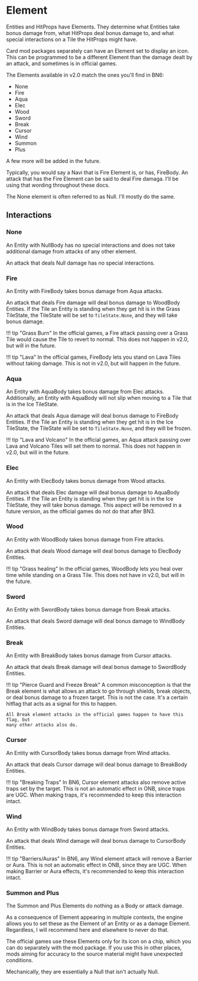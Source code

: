 # Element

Entities and HitProps have Elements. They determine what Entities take bonus 
damage from, what HitProps deal bonus damage to, and what special interactions 
on a Tile the HitProps might have.

Card mod packages separately can have an Element set to display an icon. This 
can be programmed to be a different Element than the damage dealt by an attack, 
and sometimes is in official games.

The Elements available in v2.0 match the ones you'll find in BN6:

* None
* Fire
* Aqua
* Elec
* Wood
* Sword
* Break
* Cursor
* Wind
* Summon
* Plus

A few more will be added in the future.

Typically, you would say a Navi that is Fire Element is, or has, FireBody. An attack 
that has the Fire Element can be said to deal Fire damaga. I'll be using that wording 
throughout these docs.

The None element is often referred to as Null. I'll mostly do the same.

## Interactions

### None

An Entity with NullBody has no special interactions and does not take additional damage 
from attacks of any other element.

An attack that deals Null damage has no special interactions.

### Fire

An Entity with FireBody takes bonus damage from Aqua attacks.

An attack that deals Fire damage will deal bonus damage to WoodBody Entities. If the Tile 
an Entity is standing when they get hit is in the Grass TileState, the TileState will be set 
to `TileState.None`, and they will take bonus damage.

!!! tip "Grass Burn"
    In the official games, a Fire attack passing over a Grass Tile would cause the Tile to 
    revert to normal. This does not happen in v2.0, but will in the future. 

!!! tip "Lava"
    In the official games, FireBody lets you stand on Lava Tiles without taking damage. This 
    is not in v2.0, but will happen in the future.

### Aqua

An Entity with AquaBody takes bonus damage from Elec attacks. Additionally, an Entity with 
AquaBody will not slip when moving to a Tile that is in the Ice TileState.

An attack that deals Aqua damage will deal bonus damage to FireBody Entities. If the Tile 
an Entity is standing when they get hit is in the Ice TileState, the TileState will be set 
to `TileState.None`, and they will be frozen.

!!! tip "Lava and Volcano"
    In the official games, an Aqua attack passing over Lava and Volcano Tiles will set 
    them to normal. This does not happen in v2.0, but will in the future.

### Elec

An Entity with ElecBody takes bonus damage from Wood attacks. 

An attack that deals Elec damage will deal bonus damage to AquaBody Entities. If the Tile 
an Entity is standing when they get hit is in the Ice TileState, they will take bonus 
damage. This aspect will be removed in a future version, as the official games do not do that 
after BN3.

### Wood

An Entity with WoodBody takes bonus damage from Fire attacks.

An attack that deals Wood damage will deal bonus damage to ElecBody Entities. 

!!! tip "Grass healing"
    In the official games, WoodBody lets you heal over time while standing on a Grass Tile. 
    This does not have in v2.0, but will in the future.

### Sword

An Entity with SwordBody takes bonus damage from Break attacks.

An attack that deals Sword damage will deal bonus damage to WindBody Entities. 

### Break

An Entity with BreakBody takes bonus damage from Cursor attacks.

An attack that deals Break damage will deal bonus damage to SwordBody Entities. 

!!! tip "Pierce Guard and Freeze Break"
    A common misconception is that the Break element is what allows an attack to 
    go through shields, break objects, or deal bonus damage to a frozen target. This 
    is not the case. It's a certain hitflag that acts as a signal for this to happen.

    All Break element attacks in the official games happen to have this flag, but 
    many other attacks also do.

### Cursor

An Entity with CursorBody takes bonus damage from Wind attacks.

An attack that deals Cursor damage will deal bonus damage to BreakBody Entities. 

!!! tip "Breaking Traps"
    In BN6, Cursor element attacks also remove active traps set by the target. 
    This is not an automatic effect in ONB, since traps are UGC. When making traps, 
    it's recommended to keep this interaction intact.

### Wind

An Entity with WindBody takes bonus damage from Sword attacks.

An attack that deals Wind damage will deal bonus damage to CursorBody Entities. 

!!! tip "Barriers/Auras"
    In BN6, any Wind element attack will remove a Barrier or Aura. This is not an 
    automatic effect in ONB, since they are UGC. When making Barrier or Aura effects, 
    it's recommended to keep this interaction intact.

### Summon and Plus

The Summon and Plus Elements do nothing as a Body or attack damage.

As a consequence of Element appearing in multiple contexts, the engine allows you to 
set these as the Element of an Entity or as a damage Element. Regardless, I will recommend 
here and elsewhere to never do that. 

The official games use these Elements only for its icon on a chip, which you can do separately
with the mod package. If you use this in other places, mods aiming for accuracy to the source 
material might have unexpected conditions.

Mechanically, they are essentially a Null that isn't actually Null.